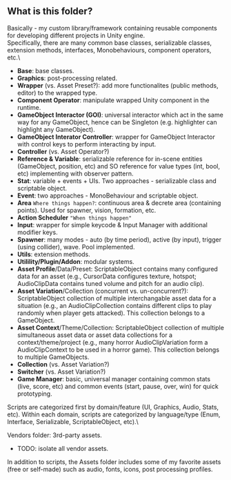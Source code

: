 ## What is this folder?
Basically - my custom library/framework containing reusable components for developing different projects in Unity engine. \
Specifically, there are many common base classes, serializable classes, extension methods, interfaces, Monobehaviours, component operators, etc.\

+ **Base**: base classes.
+ **Graphics**: post-processing related.
+ **Wrapper** (vs. Asset Preset?): add more functionalites (public methods, editor) to the wrapped type.
+ **Component Operator**: manipulate wrapped Unity component in the runtime.
+ **GameObject Interactor (GOI)**: universal interactor which act in the same way for any GameObject, hence can be Singleton (e.g. highlighter can highlight any GameObject).
+ **GameObject Interator Controller**: wrapper for GameObject Interactor with control keys to perform interacting by input.
+ **Controller** (vs. Asset Operator?)
+ **Reference & Variable**: serializable reference for in-scene entities (GameObject, position, etc) and SO reference for value types (int, bool, etc) implementing with observer pattern.
+ **Stat**: variable + events + UIs. Two approaches - serializable class and scriptable object.
+ **Event**: two approaches - MonoBehaviour and scriptable object.
+ **Area** ```Where things happen?```: continuous area & decrete area (containing points). Used for spawner, vision, formation, etc.
+ **Action Scheduler** ```"When things happen"```
+ **Input**: wrapper for simple keycode & Input Manager with additional modifier keys.
+ **Spawner**: many modes - auto (by time period), active (by input), trigger (using collider), wave. Pool implemented.
+ **Utils**: extension methods.
+ **Utilility/Plugin/Addon**: modular systems.
+ **Asset Profile**/Data/Preset: ScriptableObject contains many configured data for an asset (e.g., CursorData configures texture, hotspot; AudioClipData contains tuned volume and pitch for an audio clip).
+ **Asset Variation**/Collection (concurrent vs. un-concurrent?): ScriptableObject collection of multiple interchangable asset data for a situation (e.g., an AudioClipCollection contains different clips to play randomly when player gets attacked). This collection belongs to a GameObject.
+ **Asset Context**/Theme/Collection: ScriptableObject collection of multiple simultaneous asset data or asset data collections for a context/theme/project (e.g., many horror AudioClipVariation form a AudioClipContext to be used in a horror game). This collection belongs to multiple GameObjects.
+ **Collection** (vs. Asset Variation?)
+ **Switcher** (vs. Asset Variation?)
+ **Game Manager**: basic, universal manager containing common stats (live, score, etc) and common events (start, pause, over, win) for quick prototyping.

Scripts are categorized first by domain/feature (UI, Graphics, Audio, Stats, etc). Within each domain, scripts are categorized by language/type (Enum, Interface, Serializable, ScriptableObject, etc).\

Vendors folder: 3rd-party assets.
+ TODO: isolate all vendor assets.

In addition to scripts, the Assets folder includes some of my favorite assets (free or self-made) such as audio, fonts, icons, post processing profiles.